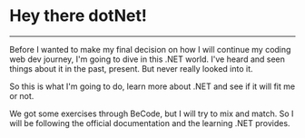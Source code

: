 # Hey there dotNet!
***

Before I wanted to make my final decision on how I will continue my coding web dev journey, I'm going to dive in this .NET world.
I've heard and seen things about it in the past, present. But never really looked into it.

So this is what I'm going to do, learn more about .NET and see if it will fit me or not.

We got some exercises through BeCode, but I will try to mix and match. So I will be following the official documentation and the learning .NET provides.